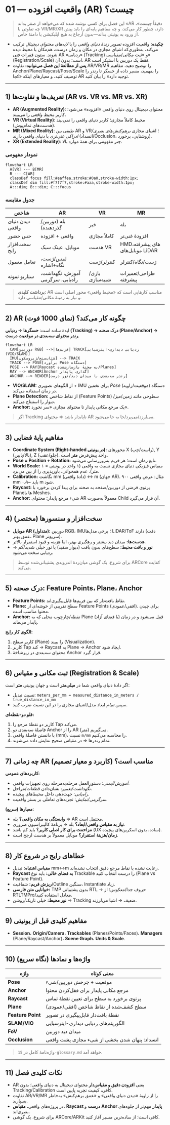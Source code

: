 # 01 — واقعیت افزوده (AR) چیست؟
> این فصل برای کسی نوشته شده که می‌خواهد از صفر بداند «AR دقیقاً چیست»، چه تفاوتی با VR/MR/XR دارد، چطور کار می‌کند، و چه مفاهیم پایه‌ای را باید پیش از ورود به یونیتی بداند—بدون ارجاع به هیچ اپلیکیشن یا دامنهٔ خاص.

- **چکیده:** واقعیت افزوده *تصویر زندهٔ دنیای واقعی* را با *لایه‌های محتوای دیجیتال* ترکیب می‌کند، به‌طوری‌که اشیای مجازی در مکان و زمان درست، هم‌مکان با محیط دیده شوند. ستون فقرات فنی AR «ردیابی» (Tracking) و «ثبت مکانی/مقیاسی» (Registration/Scale) است؛ بدون آن، AR فقط یک دوربین با استیکر است.
- **پس از مطالعهٔ این فصل می‌توانید:** تفاوت AR/VR/MR را توضیح دهید، مفاهیم Anchor/Plane/Raycast/Pose/Scale را بفهمید، مسیر داده از حسگر تا رندر را توصیف کنید، و معیارهای اینکه «کجا AR توجیه دارد» را بیان کنید.

---

## 1) تعریف‌ها و تفاوت‌ها (AR vs. VR vs. MR vs. XR)
- **AR (Augmented Reality)**: محتوای دیجیتال روی دنیای واقعی «افزوده» می‌شود؛ کاربر *محیط واقعی* را می‌بیند.
- **VR (Virtual Reality)**: محیط کاملاً مجازی؛ کاربر دنیای واقعی را نمی‌بیند (هدست‌های تمام‌پوش).
- **MR (Mixed Reality)**: طیفی بین AR و VR؛ اشیای مجازی *برهم‌کنش‌های بصری/ادراکی* غنی‌تری با دنیای واقعی دارند (انسداد/Occlusion، روشنایی، برخورد).
- **XR (Extended Reality)**: چتر مفهومی برای همهٔ موارد بالا.

### نمودار مفهومی
```mermaid
flowchart LR
  A[VR] --- B[MR]
  B --- C[AR]
  classDef focus fill:#eaffea,stroke:#0a0,stroke-width:1px;
  classDef dim fill:#f7f7f7,stroke:#aaa,stroke-width:1px;
  A:::dim; B:::dim; C:::focus
```

### جدول مقایسه
| شاخص | AR | VR | MR |
|---|---|---|---|
| دیدن دنیای واقعی | بله (دوربین/گذردهنده) | خیر | بله |
| حس حضور | واقعی + افزوده | کاملاً مجازی | افزودهٔ غنی‌تر |
| سخت‌افزار رایج | موبایل، عینک سبک | هدست VR | HMDهای پیشرفته، موبایل‌های LiDAR |
| تعامل معمول | لمس/ژست، نگاه+اشاره | کنترلر/ژست | ژست/نگاه/کنترلر |
| سناریو نمونه | آموزش، نگهداشت، راه‌یابی، سرگرمی | بازی/شبیه‌سازی | طراحی/تعمیرات پیشرفته |

> **برداشت کلیدی:** AR مناسب کارهایی است که «محیط واقعی» محور اصلی است و نیاز به زمینهٔ مکانی/مقیاسی دارد.

---

## 2) AR چگونه کار می‌کند؟ (نمای 1000 فوت)
ایدهٔ ساده است: **حسگرها → ردیابی (Tracking) → درک صحنه (Plane/Anchor) → رندر محتوای سه‌بعدی در موقعیت درست**.

```mermaid
flowchart LR
  CAM[دوربین RGB] -->|فریم‌ها| TRACK[ردیابی دیداری-اینرسیایی (VIO/SLAM)]
  IMU[شتاب‌سنج/ژیروسکوپ] --> TRACK
  TRACK --> POSE[برآورد Pose دستگاه]
  POSE --> RAY[Raycast به صحنهٔ بازسازی‌شده/Planes]
  RAY --> ANCHOR[Anchor گذاری پایدار]
  ANCHOR --> RENDER[رندر سه‌بعدی با میدان دید/نور درست]
```

- **VIO/SLAM:** از الگوهای تصویری + IMU برای تخمین *Pose* (موقعیت/زاویه) دستگاه در زمان استفاده می‌کند.
- **Plane Detection:** از نقاط شاخص (Feature Points) سطوحی مانند زمین/میز/دیوار را استنتاج می‌کند.
- **Anchor:** یک مرجع مکانی پایدار تا محتوای مجازی «سر نخورد».

> اگر Tracking ناپایدار باشد ⇒ محتوای AR می‌لرزد/می‌پرد/جا به جا می‌شود.

---

## 3) مفاهیم پایهٔ فضایی
- **Coordinate System (Right-handed در یونیتی):** محورهای X (راست/چپ), Y (بالا/پایین), Z (جلو/عقب). واحد پیش‌فرض **متر** است.
- **Pose = Position + Rotation:** تابع زمان است؛ هر فریم به‌روزرسانی می‌شود.
- **World Scale:** مقیاس فیزیکی دنیای مجازی نسبت به واقعی (۱ واحد در یونیتی = ۱ متر). عدم همخوانی، باورپذیری را از بین می‌برد.
- **Calibration:** نگاشت mm (دادهٔ واقعی) ↔ m (جهان AR). مثال: عرض واقعی ۹۰۰ mm باید ~۰٫۹ m شود.
- **Raycast:** پرتوی فرضی از دوربین/صفحه به صحنه برای پیدا کردن برخورد با Planeها یا Meshes.
- **Anchor:** شیء مرجع پایدار؛ محتوای AR معمولاً به‌صورت Child آن قرار می‌گیرد.

---

## 4) سخت‌افزار و سنسورها (مختصر)
- **موبایل AR (متداول):** دوربین RGB، IMU؛ برخی مدل‌ها LiDAR/ToF دارند (دقت عمق بهتر، Plane سریع‌تر).
- **هدست‌ها:** میدان دید بیشتر و رهگیری بهتر، اما هزینه و قیود استقرار بالاتر.
- **نور و بافت محیط:** سطح‌های بدون بافت (دیوار سفید) یا نور خیلی شدید/کم → ردیابی سخت می‌شود.

> برای شروع، یک گوشی میان‌ردهٔ اندرویدی پشتیبانی‌شده توسط ARCore کفایت می‌کند.

---

## 5) درک صحنه: Feature Points، Plane، Anchor
- **Feature Points:** نقاط بافت‌دار که بین فریم‌ها قابل‌پیگیری‌اند.
- **Plane:** سطح تقریبی از خوشه‌ای از Feature Points (افقی/عمودی). برای چیدن محتوا مناسب است.
- **Anchor:** نقطه/چارچوب محلی که به Plane (یا فضای آزاد) قفل می‌شود و در زمان پایدار می‌ماند.

**الگوی کار رایج:**
1. کاربر سطح (Plane) را ببیند (Visualization).
2. کاربر Tap کند → Raycast به Plane → Anchor ایجاد شود.
3. محتوای سه‌بعدی در زیرشاخهٔ Anchor قرار گیرد.

---

## 6) ثبت مکانی و مقیاس (Registration & Scale)
اگر دادهٔ دنیای واقعی شما در **میلی‌متر** است و جهان یونیتی **متر** است:
- نسبت تبدیل: `meters_per_mm = measured_distance_in_meters / true_distance_in_mm`  
- سپس *تمام* ابعاد مدل/اشیای مجازی را در این نسبت ضرب کنید.

**فلو دو-نقطه‌ای:**
1. کاربر دو نقطهٔ مرجع را Tap می‌کند.
2. فاصلهٔ سه‌بعدی دو Anchor را از AR می‌گیریم (متر).
3. با دانستن فاصلهٔ واقعی (mm)، نسبت `m/mm` را محاسبه می‌کنیم.
4. تمام رندرها ⇒ در مقیاس صحیح نمایش داده می‌شوند.

---

## 7) چه زمانی AR مناسب است؟ (کاربرد و معیار تصمیم)
**کاربردهای عمومی:**
- *آموزش/ایمنی*: دستورالعمل مرحله‌به‌مرحله روی تجهیزات واقعی.
- *نگهداشت/تعمیر*: نشان‌دادن قطعات/مراحل.
- *راه‌یابی*: جهت‌دهی داخل محیط‌های پیچیده.
- *سرگرمی/نمایش*: تجربه‌های تعاملی بر بستر واقعیت.

**معیارها (سریع):**
- **وابستگی به مکان واقعی؟** بله ⇒ AR محتمل است.
- **نیاز به مقیاس واقعی/ابعاد؟** بله ⇒ برنامهٔ کالیبراسیون ضروری.
- **مزاحمت برای کار اصلی کاربر؟** باید کم باشد (UX ساده، بدون اسکرین‌های پیچیده).
- **زمان/هزینهٔ استقرار؟** موبایل معمولاً بر هدست ارجح است.

---

## 8) خطاهای رایج در شروع کار
- **مقیاس اشتباه:** تبدیل mm↔m رعایت نشده یا نقاط مرجع دقیق انتخاب نشده‌اند.
- **Raycast به فضای خالی:** باید نوع Trackable را درست انتخاب کنید (Plane vs Feature Point).
- **ریزش فریم:** شفافیت/Outline سنگین، Instantiate زیاد.
- **خوانایی متن فارسی:** TMP بدون پشتیبانی RTL → حروف جدا/معکوس؛ از RTLTMPro/معادل استفاده کنید.
- **نور محیط:** خیلی تاریک/روشن ⇒ Tracking ضعیف → اشیا می‌لرزند.

---

## 9) مفاهیم کلیدی قبل از یونیتی
- **Session**، **Origin/Camera**، **Trackables** (Planes/Points/Faces)، **Managers** (Plane/Raycast/Anchor)، **Scene Graph**، **Units & Scale**.

---

## 10) واژه‌ها و نمادها (نگاه سریع)
| واژه | معنی کوتاه |
|---|---|
| **Pose** | موقعیت + چرخش دوربین/شیء |
| **Anchor** | مرجع مکانی پایدار برای قفل‌کردن محتوا |
| **Raycast** | پرتوی برخورد به سطح برای تعیین نقطهٔ تماس |
| **Plane** | سطح کشف‌شده از نقاط شاخص (افقی/عمودی) |
| **Feature Point** | نقطهٔ بافت‌دار قابل‌پیگیری در تصویر |
| **SLAM/VIO** | الگوریتم‌های ردیابی دیداری-اینرسیایی |
| **FoV** | میدان دید دوربین |
| **Occlusion** | انسداد: پنهان شدن بخشی از شیء مجازی پشت واقعی |

> واژه‌نامهٔ کامل در `15-glossary.md` خواهد آمد.

---

## 11) نکات کلیدی فصل
- AR یعنی **افزودن دقیق و مقیاس‌دار** محتوای دیجیتال به دنیای واقعی؛ بدون Tracking/Calibration کافی، کیفیت تجربه پایین است.
- تفاوت AR/VR/MR را از زاویهٔ «دیدن دنیای واقعی» و «عمق برهم‌کنش» به‌خاطر بسپارید.
- در پروژه‌های واقعی، **مقیاس**، **Raycast درست** و **Anchor پایدار** مهم‌تر از جلوه‌های بصری‌اند.
- برای شروع، یک گوشی ARCore/ARKit کافی است؛ از ساده‌ترین مسیر آغاز کنید.
